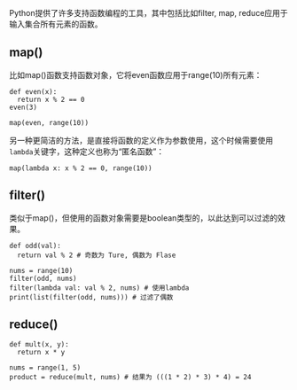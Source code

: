 Python提供了许多支持函数编程的工具，其中包括比如filter, map, reduce应用于输入集合所有元素的函数。

## map()

比如map()函数支持函数对象，它将even函数应用于range(10)所有元素：

```
def even(x):             
  return x % 2 == 0         
even(3)

map(even, range(10))
```

另一种更简洁的方法，是直接将函数的定义作为参数使用，这个时候需要使用`lambda`关键字，这种定义也称为“匿名函数”：

```
map(lambda x: x % 2 == 0, range(10))
```

## filter()

类似于map()，但使用的函数对象需要是boolean类型的，以此达到可以过滤的效果。

```
def odd(val):
  return val % 2 # 奇数为 Ture, 偶数为 Flase

nums = range(10)
filter(odd, nums)  
filter(lambda val: val % 2, nums) # 使用lambda
print(list(filter(odd, nums))) # 过滤了偶数
```

## reduce()

```
def mult(x, y):
  return x * y

nums = range(1, 5)  
product = reduce(mult, nums) # 结果为 (((1 * 2) * 3) * 4) = 24
```
